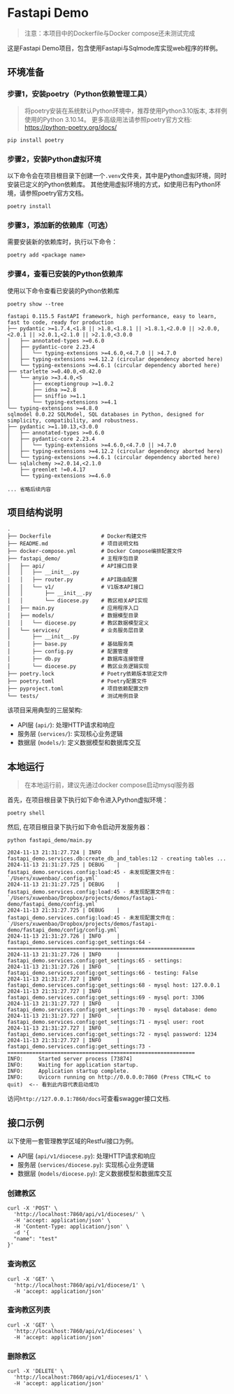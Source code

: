 # Fastapi Demo

> 注意：本项目中的Dockerfile与Docker compose还未测试完成

这是Fastapi Demo项目，包含使用Fastapi与Sqlmode库实现web程序的样例。

## 环境准备

### 步骤1，安装poetry（Python依赖管理工具）

> 将poetry安装在系统默认Python环境中，推荐使用Python3.10版本, 本样例使用的Python 3.10.14。
> 更多高级用法请参照poetry官方文档: https://python-poetry.org/docs/

```shell
pip install poetry
```

### 步骤2，安装Python虚拟环境

以下命令会在项目根目录下创建一个`.venv`文件夹，其中是Python虚拟环境，同时安装已定义的Python依赖库。
其他使用虚拟环境的方式，如使用已有Python环境，请参照poetry官方文档。

```shell
poetry install
```

### 步骤3，添加新的依赖库（可选）

需要安装新的依赖库时，执行以下命令：

```shell
poetry add <package name>
```

### 步骤4，查看已安装的Python依赖库

使用以下命令查看已安装的Python依赖库

```shell
poetry show --tree

fastapi 0.115.5 FastAPI framework, high performance, easy to learn, fast to code, ready for production
├── pydantic >=1.7.4,<1.8 || >1.8,<1.8.1 || >1.8.1,<2.0.0 || >2.0.0,<2.0.1 || >2.0.1,<2.1.0 || >2.1.0,<3.0.0
│   ├── annotated-types >=0.6.0
│   ├── pydantic-core 2.23.4
│   │   └── typing-extensions >=4.6.0,<4.7.0 || >4.7.0
│   ├── typing-extensions >=4.12.2 (circular dependency aborted here)
│   └── typing-extensions >=4.6.1 (circular dependency aborted here)
├── starlette >=0.40.0,<0.42.0
│   └── anyio >=3.4.0,<5
│       ├── exceptiongroup >=1.0.2
│       ├── idna >=2.8
│       ├── sniffio >=1.1
│       └── typing-extensions >=4.1
└── typing-extensions >=4.8.0
sqlmodel 0.0.22 SQLModel, SQL databases in Python, designed for simplicity, compatibility, and robustness.
├── pydantic >=1.10.13,<3.0.0
│   ├── annotated-types >=0.6.0
│   ├── pydantic-core 2.23.4
│   │   └── typing-extensions >=4.6.0,<4.7.0 || >4.7.0
│   ├── typing-extensions >=4.12.2 (circular dependency aborted here)
│   └── typing-extensions >=4.6.1 (circular dependency aborted here)
└── sqlalchemy >=2.0.14,<2.1.0
    ├── greenlet !=0.4.17
    └── typing-extensions >=4.6.0

... 省略后续内容
```

## 项目结构说明

```
.
├── Dockerfile                # Docker构建文件
├── README.md                 # 项目说明文档
├── docker-compose.yml        # Docker Compose编排配置文件
├── fastapi_demo/             # 主程序包目录
│   ├── api/                  # API接口目录
│   │   ├── __init__.py
│   │   ├── router.py         # API路由配置
│   │   └── v1/               # V1版本API接口
│   │       ├── __init__.py
│   │       └── diocese.py    # 教区相关API实现
│   ├── main.py               # 应用程序入口
│   ├── models/               # 数据模型目录
│   │   └── diocese.py        # 教区数据模型定义
│   └── services/             # 业务服务层目录
│       ├── __init__.py
│       ├── base.py           # 基础服务类
│       ├── config.py         # 配置管理
│       ├── db.py             # 数据库连接管理
│       └── diocese.py        # 教区业务逻辑实现
├── poetry.lock               # Poetry依赖版本锁定文件
├── poetry.toml               # Poetry配置文件
├── pyproject.toml            # 项目依赖配置文件
└── tests/                    # 测试用例目录
```

该项目采用典型的三层架构:
- API层 (`api/`): 处理HTTP请求和响应
- 服务层 (`services/`): 实现核心业务逻辑
- 数据层 (`models/`): 定义数据模型和数据库交互

## 本地运行

> 在本地运行前，建议先通过docker compose启动mysql服务器

首先，在项目根目录下执行如下命令进入Python虚拟环境：

```shell
poetry shell
```

然后, 在项目根目录下执行如下命令启动开发服务器：

```shell
python fastapi_demo/main.py

2024-11-13 21:31:27.724 | INFO     | fastapi_demo.services.db:create_db_and_tables:12 - creating tables ...
2024-11-13 21:31:27.725 | DEBUG    | fastapi_demo.services.config:load:45 - 未发现配置文件在：`/Users/xuwenbao/.config.yml`
2024-11-13 21:31:27.725 | DEBUG    | fastapi_demo.services.config:load:45 - 未发现配置文件在：`/Users/xuwenbao/Dropbox/projects/demos/fastapi-demo/fastapi_demo/config.yml`
2024-11-13 21:31:27.725 | DEBUG    | fastapi_demo.services.config:load:45 - 未发现配置文件在：`/Users/xuwenbao/Dropbox/projects/demos/fastapi-demo/fastapi_demo/config/config.yml`
2024-11-13 21:31:27.726 | INFO     | fastapi_demo.services.config:get_settings:64 - ============================================================
2024-11-13 21:31:27.726 | INFO     | fastapi_demo.services.config:get_settings:65 - settings:
2024-11-13 21:31:27.726 | INFO     | fastapi_demo.services.config:get_settings:66 - testing: False
2024-11-13 21:31:27.727 | INFO     | fastapi_demo.services.config:get_settings:68 - mysql host: 127.0.0.1
2024-11-13 21:31:27.727 | INFO     | fastapi_demo.services.config:get_settings:69 - mysql port: 3306
2024-11-13 21:31:27.727 | INFO     | fastapi_demo.services.config:get_settings:70 - mysql database: demo
2024-11-13 21:31:27.727 | INFO     | fastapi_demo.services.config:get_settings:71 - mysql user: root
2024-11-13 21:31:27.727 | INFO     | fastapi_demo.services.config:get_settings:72 - mysql password: 1234
2024-11-13 21:31:27.727 | INFO     | fastapi_demo.services.config:get_settings:73 - ============================================================
INFO:     Started server process [73874]
INFO:     Waiting for application startup.
INFO:     Application startup complete.
INFO:     Uvicorn running on http://0.0.0.0:7860 (Press CTRL+C to quit)  <-- 看到此内容代表启动成功
```

访问`http://127.0.0.1:7860/docs`可查看swagger接口文档.

## 接口示例

以下使用一套管理教学区域的Restful接口为例。

- API层 (`api/v1/diocese.py`): 处理HTTP请求和响应
- 服务层 (`services/diocese.py`): 实现核心业务逻辑
- 数据层 (`models/diocese.py`): 定义数据模型和数据库交互

### 创建教区

```shell
curl -X 'POST' \
  'http://localhost:7860/api/v1/dioceses/' \
  -H 'accept: application/json' \
  -H 'Content-Type: application/json' \
  -d '{
  "name": "test"
}'
```

### 查询教区

```shell
curl -X 'GET' \
  'http://localhost:7860/api/v1/diocese/1' \
  -H 'accept: application/json'
```

### 查询教区列表

```shell
curl -X 'GET' \
  'http://localhost:7860/api/v1/dioceses' \
  -H 'accept: application/json'
```

### 删除教区

```shell
curl -X 'DELETE' \
  'http://localhost:7860/api/v1/dioceses/1' \
  -H 'accept: application/json'
```
